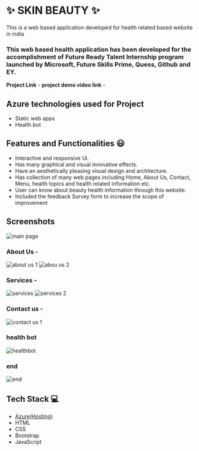 # ✨  SKIN BEAUTY ✨

This is a web based application developed for health related based website in india

### This web based health application has been developed for the accomplishment of Future Ready Talent Internship program launched by Microsoft, Future Skills Prime, Quess, Github and EY.


**Project Link** -
**project demo video link** - 

## Azure technologies used for Project

- Static web apps
- Health bot

## Features and Functionalities 😃

- Interactive and responsive UI.
- Has many graphical and visual innovative effects.
- Have an aesthetically pleasing visual design and architecture.
- Has collection of many web pages including Home, About Us, Contact, Menu, health topics and health related information etc.
- User can know about  beauty health information through this website.
- Included the feedback Survey form to increase the scope of improvement 

## Screenshots

![main page](https://user-images.githubusercontent.com/117503741/204297780-41e792b3-0ccd-46c6-b712-e20c9615497f.png)

### About Us -

![about us 1](https://user-images.githubusercontent.com/117503741/204297849-3bd576f3-d2e1-4703-92fc-9d8efc66fa3d.png)
![abou us 2](https://user-images.githubusercontent.com/117503741/204297925-cd255db2-2c65-46a3-b226-70234671d6bf.png)

### Services -

![services](https://user-images.githubusercontent.com/117503741/204298001-9fd5ac67-3490-40f2-97d7-8876ad567b8b.png)
![services 2](https://user-images.githubusercontent.com/117503741/204298036-f4374fd7-3f31-46e5-858a-3ff7c6041620.png)

### Contact us -

![contact us 1](https://user-images.githubusercontent.com/117503741/204298122-fc06b50d-3c28-4cb4-89ee-06ab9462119a.png)

### health bot

![healthbot](https://user-images.githubusercontent.com/117503741/204298172-03154272-310d-42ae-b687-f190b93979b9.png)

### end

![end](https://user-images.githubusercontent.com/117503741/204298275-652a2807-96c3-48f9-b54b-7df3acbe79fd.png)


## Tech Stack 💻

- [Azure(Hosting)](https://azure.microsoft.com/en-in/features/azure-portal/)
- HTML
- CSS
- Bootstrap
- JavaScript
